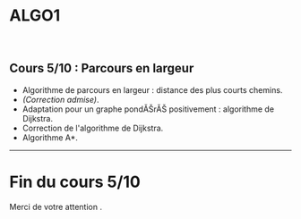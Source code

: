 <!--
$theme: default
$size: 4:3
page_number: true
footer: Cours 5/10 - ALGO1 - ENS de Rennes - Lilian Besson - 10 septembre 2019
-->

<link rel="stylesheet" type="text/css" href="../common/marp-naereen.css" />
<link rel="stylesheet" type="text/css" href="../common/marp-90percent-fontsize.css" />

# ALGO1
<br>

## Cours 5/10 : Parcours en largeur

- Algorithme de parcours en largeur : distance des plus courts chemins.
- *(Correction admise)*.
- Adaptation pour un graphe pondĂŠrĂŠ positivement : algorithme de Dijkstra.
- Correction de l'algorithme de Dijkstra.
- Algorithme A*.

---

# Fin du cours 5/10

<span class="fontify">Merci de votre attention .</span>
